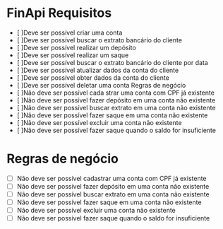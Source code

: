 # FinApi Requisitos

- [ ]Deve ser possível criar uma conta  
- [ ]Deve ser possível buscar o extrato bancário do cliente  
- [ ]Deve ser possível realizar um depósito  
- [ ]Deve ser possível realizar um saque  
- [ ]Deve ser possível buscar o extrato bancário do cliente por data  
- [ ]Deve ser possível atualizar dados da conta do cliente  
- [ ]Deve ser possível obter dados da conta do cliente  
- [ ]Deve ser possível deletar uma conta Regras de negócio  
- [ ]Não deve ser possível cada  strar uma conta com CPF já existente   
- [ ]Não deve ser possível fazer depósito em uma conta não existente   
- [ ]Não deve ser possível buscar extrato em uma conta não existente  
- [ ]Não deve ser possível fazer saque em uma conta não existente  
- [ ]Não deve ser possível excluir uma conta não existente  
- [ ]Não deve ser possível fazer saque quando o saldo for insuficiente  

#  

# Regras de negócio  
- [ ] Não deve ser possível cadastrar uma conta com CPF já existente  
- [ ] Não deve ser possível fazer depósito em uma conta não existente  
- [ ] Não deve ser possível buscar extrato em uma conta não existente  
- [ ] Não deve ser possível fazer saque em uma conta não existente  
- [ ] Não deve ser possível excluir uma conta não existente  
- [ ] Não deve ser possível fazer saque quando o saldo for insuficiente  